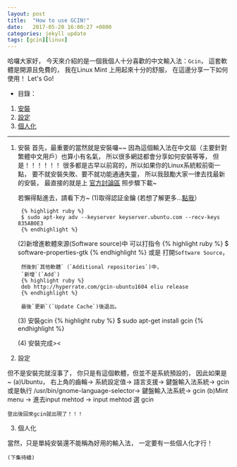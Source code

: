 ```yaml
---
layout: post
title:  "How to use GCIN!"
date:   2017-05-20 16:00:27 +0800
categories: jekyll update
tags: [gcin][linux]
---
```



哈囉大家好，
今天來介紹的是一個我個人十分喜歡的中文輸入法：`Gcin`，
這套軟體是開源且免費的，
我在Linux Mint 上用起來十分的舒服，
在這邊分享一下如何使用！
Let's Go!

- 目錄：
1. [安裝][article-1]
2. [設定][article-2]
3. [個人化][article-3]

-------------------------------------------

1. 安裝
<a name="1"></a>
	首先，最重要的當然就是安裝囉~~
	因為這個輸入法在中文屆（主要針對繁體中文用戶）也算小有名氣，
	所以很多網誌都會分享如何安裝等等，
	但是！！！！！！
	很多都是古早以前寫的，所以如果你的Linux系統較前衛一點，
	要不就安裝失敗、要不就功能通通失靈，
	所以我鼓勵大家一律去找最新的安裝，
	最直接的就是上 [官方討論區][gcin-install-latest] 照步驟下載~

	若懶得點進去，請看下方~
	(1)取得認証金鑰
	   (若想了解更多...[點我][apt-key-introduce]）

		{% highlight ruby %}
		$ sudo apt-key adv --keyserver keyserver.ubuntu.com --recv-keys 835AB0E3
		{% endhighlight %}
	
	(2)新增進軟體來源(Software source)中
		可以打指令
		{% highlight ruby %}
		$ software-properties-gtk 
		{% endhighlight %}
		或是
		打開`Software Source`，

		然後到`其他軟體`（`Additional repositories`)中，
		`新增`(`Add`)
		{% highlight ruby %}
		deb http://hyperrate.com/gcin-ubuntu1604 eliu release
		{% endhighlight %}

		最後`更新`(`Update Cache`)後退出。

	(3) 安裝gcin
		{% highlight ruby %}
		$ sudo apt-get install gcin
		{% endhighlight %}

	(4) 安裝完成><
	

2. 設定
<a name="2"/>
	但不是安裝完就沒事了，
	你只是有這個軟體，但並不是系統預設的，
	因此如果是~
	(a)Ubuntu，
	右上角的齒輪→ 系統設定值→ 語言支援→ 鍵盤輸入法系統→ gcin
	或是執行 /usr/bin/gnome-language-selector→ 鍵盤輸入法系統→ gcin 
	(b)Mint
	menu → 進去input mehtod → input mehtod 選 gcin

	登出後回來gcin就出現了！！！

3. 個人化
<a name="3"/>
	當然，只是單純安裝還不能稱為好用的輸入法，
	一定要有一些個人化才行！
	
	(下集待續)


[article-1]: #1
[article-2]: #2
[article-3]: #3
[gcin-install-latest]:http://hyperrate.com/thread.php?tid=28044
[apt-key-introduce]:https://www.ubuntu-tw.org/modules/newbb/viewtopic.php?viewmode=compact&type=&topic_id=16902&forum=2



